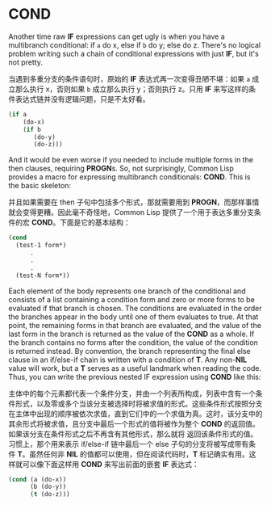 # **COND**

Another time raw **IF** expressions can get ugly is when you have a
multibranch conditional: if `a` do x, else if `b` do y; else do z. There's
no logical problem writing such a chain of conditional expressions
with just **IF**, but it's not pretty.

当遇到多重分支的条件语句时，原始的 **IF**
表达式再一次变得丑陋不堪：如果 `a` 成立那么执行 x，否则如果 `b`
成立那么执行 y；否则执行 z。只用 **IF**
来写这样的条件表达式链并没有逻辑问题，只是不太好看。

```lisp
(if a
    (do-x)
    (if b
       (do-y)
       (do-z)))
```

And it would be even worse if you needed to include multiple forms in
the then clauses, requiring **PROGN**s. So, not surprisingly, Common Lisp
provides a macro for expressing multibranch conditionals: **COND**. This
is the basic skeleton:

并且如果需要在 then 子句中包括多个形式，那就需要用到
**PROGN**，而那样事情就会变得更糟。因此毫不奇怪地，Common Lisp
提供了一个用于表达多重分支条件的宏 **COND**。下面是它的基本结构：

```lisp
(cond
  (test-1 form*)
      .
      .
      .
  (test-N form*))
```

Each element of the body represents one branch of the conditional and
consists of a list containing a condition form and zero or more forms
to be evaluated if that branch is chosen. The conditions are evaluated
in the order the branches appear in the body until one of them
evaluates to true. At that point, the remaining forms in that branch
are evaluated, and the value of the last form in the branch is
returned as the value of the **COND** as a whole. If the branch contains
no forms after the condition, the value of the condition is returned
instead. By convention, the branch representing the final else clause
in an if/else-if chain is written with a condition of **T**. Any non-**NIL**
value will work, but a **T** serves as a useful landmark when reading the
code. Thus, you can write the previous nested IF expression using **COND**
like this:

主体中的每个元素都代表一个条件分支，并由一个列表所构成，列表中含有一个条件形式，以及零或多个当该分支被选择时将被求值的形式。这些条件形式按照分支在主体中出现的顺序被依次求值，直到它们中的一个求值为真。这时，该分支中的其余形式将被求值，且分支中最后一个形式的值将被作为整个
**COND** 的返回值。如果该分支在条件形式之后不再含有其他形式，那么就将
返回该条件形式的值。习惯上，那个用来表示
if/else-if 链中最后一个 else
子句的分支将被写成带有条件 **T**。虽然任何非 **NIL**
的值都可以使用，但在阅读代码时，**T**
标记确实有用。这样就可以像下面这样用 **COND**
来写出前面的嵌套 **IF** 表达式：

```lisp
(cond (a (do-x))
      (b (do-y))
      (t (do-z)))
```
